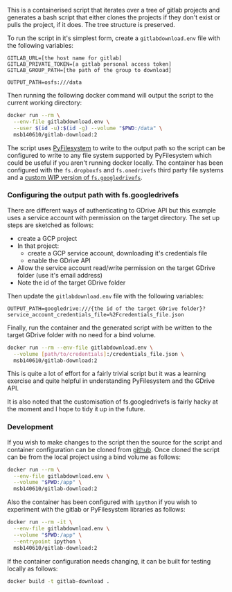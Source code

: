 
This is a containerised script that iterates over a tree of gitlab projects and generates a bash 
script that either clones the projects if they don't exist or pulls the project, if it does. The
tree structure is preserved.

To run the script in it's simplest form, create a `gitlabdownload.env` file with the following
variables:

```
GITLAB_URL=[the host name for gitlab]
GITLAB_PRIVATE_TOKEN=[a gitlab personal access token]
GITLAB_GROUP_PATH=[the path of the group to download]

OUTPUT_PATH=osfs:///data
```

Then running the following docker command will output the script to the current working directory:

```bash
docker run --rm \
  --env-file gitlabdownload.env \
  --user $(id -u):$(id -g) --volume "$PWD:/data" \
  msb140610/gitlab-download:2
```

The script uses [PyFilesystem](https://github.com/pyfilesystem/pyfilesystem2) to write to the
output path so the script can be configured to write to any file system supported by PyFilesystem
which could be useful if you aren't running docker locally. The container has been configured with
the `fs.dropboxfs` and  `fs.onedrivefs` third party file systems and a 
[custom WIP version of `fs.googledrivefs`](https://github.com/msb/fs.googledrivefs/tree/file_id_support).

### Configuring the output path with fs.googledrivefs

There are different ways of authenticating to GDrive API but this example uses a service account
with permission on the target directory. The set up steps are sketched as follows:

 - create a GCP project
 - In that project:
   - create a GCP service account, downloading it's credentials file
   - enable the GDrive API
 - Allow the service account read/write permission on the target GDrive folder 
   (use it's email address)
 - Note the id of the target GDrive folder 

Then update the `gitlabdownload.env` file with the following variables:

```
OUTPUT_PATH=googledrive:///{the id of the target GDrive folder}?service_account_credentials_file=%2Fcredentials_file.json
```

Finally, run the container and the generated script with be written to the target GDrive folder
with no need for a bind volume.

```bash
docker run --rm --env-file gitlabdownload.env \
  --volume [path/to/credentials]:/credentials_file.json \
  msb140610/gitlab-download:2

```

This is quite a lot of effort for a fairly trivial script but it was a learning exercise and quite
helpful in understanding PyFilesystem and the GDrive API. 

It is also noted that the customisation of fs.googledrivefs is fairly hacky at the moment and I
hope to tidy it up in the future.

### Development

If you wish to make changes to the script then the source for the script and container
configuration can be cloned from [github](https://github.com/msb/gitlab-download). Once cloned the
script can be from the local project using a bind volume as follows:

```bash
docker run --rm \
  --env-file gitlabdownload.env \
  --volume "$PWD:/app" \
  msb140610/gitlab-download:2
```
Also the container has been configured with `ipython` if you wish to experiment with the gitlab
or PyFilesystem libraries as follows:

```bash
docker run --rm -it \
  --env-file gitlabdownload.env \
  --volume "$PWD:/app" \
  --entrypoint ipython \
  msb140610/gitlab-download:2
```

If the container configuration needs changing, it can be built for testing locally as follows:

```bash
docker build -t gitlab-download .
```
